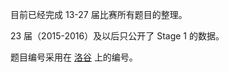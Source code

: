 目前已经完成 13-27 届比赛所有题目的整理。

23 届（2015-2016）及以后只公开了 Stage 1 的数据。

题目编号采用在 [洛谷](https://www.luogu.com.cn) 上的编号。
